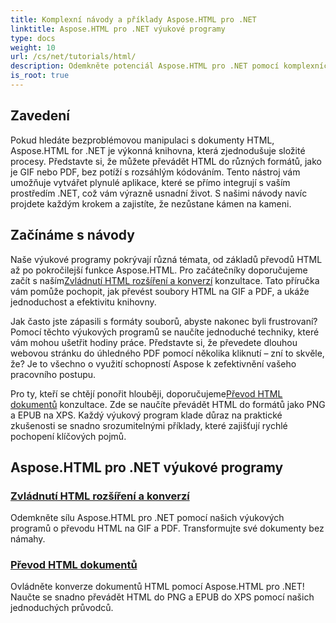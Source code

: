 ```yaml
---
title: Komplexní návody a příklady Aspose.HTML pro .NET
linktitle: Aspose.HTML pro .NET výukové programy
type: docs
weight: 10
url: /cs/net/tutorials/html/
description: Odemkněte potenciál Aspose.HTML pro .NET pomocí komplexních výukových programů pro převod dokumentů a rozšíření přizpůsobených vývojářům i nadšencům.
is_root: true
---
```

## Zavedení

Pokud hledáte bezproblémovou manipulaci s dokumenty HTML, Aspose.HTML for .NET je výkonná knihovna, která zjednodušuje složité procesy. Představte si, že můžete převádět HTML do různých formátů, jako je GIF nebo PDF, bez potíží s rozsáhlým kódováním. Tento nástroj vám umožňuje vytvářet plynulé aplikace, které se přímo integrují s vaším prostředím .NET, což vám výrazně usnadní život. S našimi návody navíc projdete každým krokem a zajistíte, že nezůstane kámen na kameni.

## Začínáme s návody

 Naše výukové programy pokrývají různá témata, od základů převodů HTML až po pokročilejší funkce Aspose.HTML. Pro začátečníky doporučujeme začít s naším[Zvládnutí HTML rozšíření a konverzí](./mastering-html-extensions-and-conversions/) konzultace. Tato příručka vám pomůže pochopit, jak převést soubory HTML na GIF a PDF, a ukáže jednoduchost a efektivitu knihovny. 

Jak často jste zápasili s formáty souborů, abyste nakonec byli frustrovaní? Pomocí těchto výukových programů se naučíte jednoduché techniky, které vám mohou ušetřit hodiny práce. Představte si, že převedete dlouhou webovou stránku do úhledného PDF pomocí několika kliknutí – zní to skvěle, že? Je to všechno o využití schopností Aspose k zefektivnění vašeho pracovního postupu.

 Pro ty, kteří se chtějí ponořit hlouběji, doporučujeme[Převod HTML dokumentů](./converting-html-documents/) konzultace. Zde se naučíte převádět HTML do formátů jako PNG a EPUB na XPS. Každý výukový program klade důraz na praktické zkušenosti se snadno srozumitelnými příklady, které zajišťují rychlé pochopení klíčových pojmů. 

## Aspose.HTML pro .NET výukové programy
### [Zvládnutí HTML rozšíření a konverzí](./mastering-html-extensions-and-conversions/)
Odemkněte sílu Aspose.HTML pro .NET pomocí našich výukových programů o převodu HTML na GIF a PDF. Transformujte své dokumenty bez námahy.
### [Převod HTML dokumentů](./converting-html-documents/)
Ovládněte konverze dokumentů HTML pomocí Aspose.HTML pro .NET! Naučte se snadno převádět HTML do PNG a EPUB do XPS pomocí našich jednoduchých průvodců.